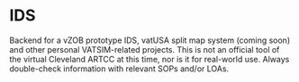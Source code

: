 # IDS
Backend for a vZOB prototype IDS, vatUSA split map system (coming soon) and other personal VATSIM-related projects. This is not an official tool of the virtual Cleveland ARTCC at this time, nor is it for real-world use. Always double-check information with relevant SOPs and/or LOAs. 
